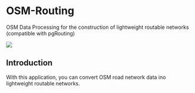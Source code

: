 # OSM-Routing
OSM Data Processing for the construction of lightweight routable networks (compatible with pgRouting)

![](images/original.png)

## Introduction
With this application, you can convert OSM road network data ino lightweight routable networks.
